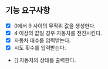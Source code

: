 ## 기능 요구사항

- [x] 0에서 9 사이의 무작위 값을 생성한다.
- [x] 4 이상의 값일 경우 자동차를 전진시킨다.
- [x] 자동차 대수를 입력받는다.
- [x] 시도 횟수를 입력받는다.
- [] 자동차의 상태를 출력한다.